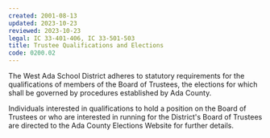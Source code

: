 ```yaml
---
created: 2001-08-13
updated: 2023-10-23
reviewed: 2023-10-23
legal: IC 33-401-406, IC 33-501-503
title: Trustee Qualifications and Elections
code: 0200.02
---
```



The West Ada School District adheres to statutory requirements for the qualifications of members of the Board of Trustees, the elections for which shall be governed by procedures established by Ada County.

Individuals interested in qualifications to hold a position on the Board of Trustees or who are interested in running for the District's Board of Trustees are directed to the Ada County Elections Website for further details.
